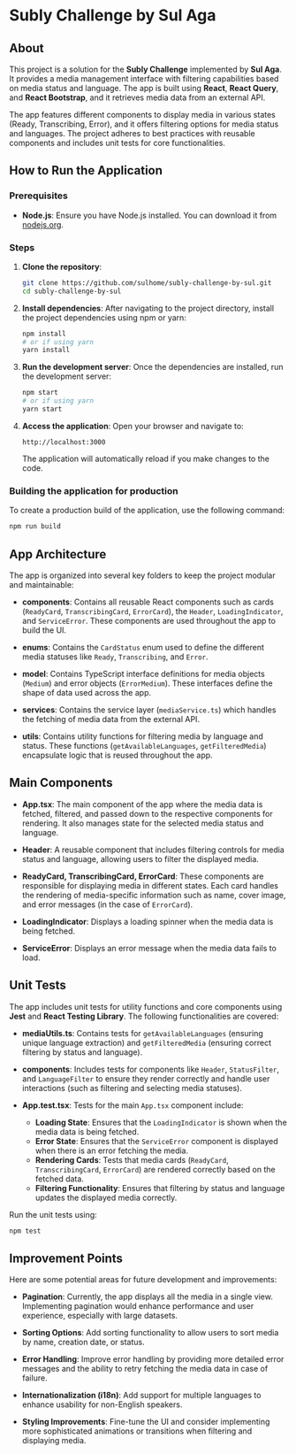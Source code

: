 # Subly Challenge by Sul Aga

## About

This project is a solution for the **Subly Challenge** implemented by **Sul Aga**. It provides a media management interface with filtering capabilities based on media status and language. The app is built using **React**, **React Query**, and **React Bootstrap**, and it retrieves media data from an external API.

The app features different components to display media in various states (Ready, Transcribing, Error), and it offers filtering options for media status and languages. The project adheres to best practices with reusable components and includes unit tests for core functionalities.

## How to Run the Application

### Prerequisites

- **Node.js**: Ensure you have Node.js installed. You can download it from [nodejs.org](https://nodejs.org/).

### Steps

1. **Clone the repository**:
    ```bash
    git clone https://github.com/sulhome/subly-challenge-by-sul.git
    cd subly-challenge-by-sul
    ```

2. **Install dependencies**:
   After navigating to the project directory, install the project dependencies using npm or yarn:
    ```bash
    npm install
    # or if using yarn
    yarn install
    ```

3. **Run the development server**:
   Once the dependencies are installed, run the development server:
    ```bash
    npm start
    # or if using yarn
    yarn start
    ```

4. **Access the application**:
   Open your browser and navigate to:
    ```
    http://localhost:3000
    ```

   The application will automatically reload if you make changes to the code.

### Building the application for production

To create a production build of the application, use the following command:
```bash
npm run build
```

## App Architecture

The app is organized into several key folders to keep the project modular and maintainable:

- **components**: Contains all reusable React components such as cards (`ReadyCard`, `TranscribingCard`, `ErrorCard`), the `Header`, `LoadingIndicator`, and `ServiceError`. These components are used throughout the app to build the UI.

- **enums**: Contains the `CardStatus` enum used to define the different media statuses like `Ready`, `Transcribing`, and `Error`.

- **model**: Contains TypeScript interface definitions for media objects (`Medium`) and error objects (`ErrorMedium`). These interfaces define the shape of data used across the app.

- **services**: Contains the service layer (`mediaService.ts`) which handles the fetching of media data from the external API.

- **utils**: Contains utility functions for filtering media by language and status. These functions (`getAvailableLanguages`, `getFilteredMedia`) encapsulate logic that is reused throughout the app.

## Main Components

- **App.tsx**: The main component of the app where the media data is fetched, filtered, and passed down to the respective components for rendering. It also manages state for the selected media status and language.

- **Header**: A reusable component that includes filtering controls for media status and language, allowing users to filter the displayed media.

- **ReadyCard, TranscribingCard, ErrorCard**: These components are responsible for displaying media in different states. Each card handles the rendering of media-specific information such as name, cover image, and error messages (in the case of `ErrorCard`).

- **LoadingIndicator**: Displays a loading spinner when the media data is being fetched.

- **ServiceError**: Displays an error message when the media data fails to load.

## Unit Tests

The app includes unit tests for utility functions and core components using **Jest** and **React Testing Library**. The following functionalities are covered:

- **mediaUtils.ts**: Contains tests for `getAvailableLanguages` (ensuring unique language extraction) and `getFilteredMedia` (ensuring correct filtering by status and language).

- **components**: Includes tests for components like `Header`, `StatusFilter`, and `LanguageFilter` to ensure they render correctly and handle user interactions (such as filtering and selecting media statuses).

- **App.test.tsx**: Tests for the main `App.tsx` component include:
    - **Loading State**: Ensures that the `LoadingIndicator` is shown when the media data is being fetched.
    - **Error State**: Ensures that the `ServiceError` component is displayed when there is an error fetching the media.
    - **Rendering Cards**: Tests that media cards (`ReadyCard`, `TranscribingCard`, `ErrorCard`) are rendered correctly based on the fetched data.
    - **Filtering Functionality**: Ensures that filtering by status and language updates the displayed media correctly.


Run the unit tests using:

```bash
npm test
```

## Improvement Points

Here are some potential areas for future development and improvements:

- **Pagination**: Currently, the app displays all the media in a single view. Implementing pagination would enhance performance and user experience, especially with large datasets.

- **Sorting Options**: Add sorting functionality to allow users to sort media by name, creation date, or status.

- **Error Handling**: Improve error handling by providing more detailed error messages and the ability to retry fetching the media data in case of failure.

- **Internationalization (i18n)**: Add support for multiple languages to enhance usability for non-English speakers.

- **Styling Improvements**: Fine-tune the UI and consider implementing more sophisticated animations or transitions when filtering and displaying media.